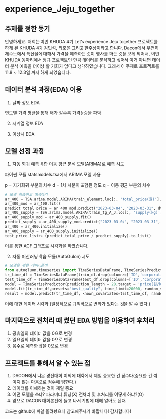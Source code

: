# experience_Jeju_together

## 주제를 정한 동기
안녕하세요. 저희는 이번 KHUDA 4기 Let's experience Jeju together 프로젝트를 하게 된 KHUDA 4기 김민석, 최호윤 그리고 한주상이라고 합니다.
Dacon에서 우연히 제주도에서 특산물에 대해서 가격을 예측하는 것이 행사를 하는 것을 보게 되어서, 이번 KHUDA 동아리에서 정규 프로젝트인 만큼 데이터를 분석하고 싶어서 이거 아니면 데이터 분석 예측을 더이상 할 기회가 없다고 생각하였습니다. 그래서 이 주제로 프로젝트를 11.8 ~ 12.3일 까지 하게 되었습니다.

## 데이터 분석 과정(EDA) 이용
1. 날짜 정보 EDA

연도별 가격 평균을 통해 해가 갈수록 가격상승을 파악

2. 시계열 정보 EDA

3. 이상치 EDA
## 모델 선정 과정

1. 자동 회귀 예측 통합 이동 평균 분석 모델(ARIMA)로 예측 시도

파이썬 모듈 statsmodels.tsa에서 ARIMA 모델 사용

p = 자기회귀 부분의 차수
d = 1차 차분이 포함된 정도
q = 이동 평균 부분의 차수

```python
# 모델 학습하고 예측하기
ar_400 = TSA.arima.model.ARIMA(train_element.loc[:, 'total_price(원)'], order=(3, 1, 3))
ar_400_mod = ar_400.fit()
predict_total_price = ar_400_mod.predict("2023-03-04", "2023-03-31", dynamic=True)
ar_400_supply = TSA.arima.model.ARIMA(train_tg_A_J.loc[:, 'supply(kg)'], order=(3, 1, 3))
ar_400_supply_mod = ar_400_supply.fit()
predict_supply = ar_400_supply_mod.predict("2023-03-04", "2023-03-31", dynamic=True)
ar_400 = ar_400.initialize()
ar_400_supply = ar_400_supply.initialize()
test_price_list+= (predict_total_price / predict_supply).to_list()
```
이를 통한 ACF 그래프로 시각화을 하였습니다.




2. 자동 머신러닝 학습 모듈(AutoGulon) 시도

```python
# 모델을 위한 데이터준비
from autogluon.timeseries import TimeSeriesDataFrame, TimeSeriesPredictor
tr_time_df = TimeSeriesDataFrame(train_df.drop(columns=['ID','corporation','location','item']))
test_time_df = TimeSeriesDataFrame(test_df.drop(columns=['ID','corporation','location', 'item']))
model = TimeSeriesPredictor(prediction_length = 28,target = 'price(원/kg)', known_covariates_names=["year", "month", "day", "weekday"], eval_metric='RMSE')
model.fit(tr_time_df,presets="best_quality", time_limit=20000, random_seed=42) # fitting
result = model.predict(tr_time_df, known_covariates=test_time_df, random_seed=42) # 예측(테스트 데이터를 이용)
```

이에 대한 데이터 시각화 (일정적으로 규칙적으로 변화가 있다는 것을 알 수 있다.)

## 마지막으로 전처리 때 썼던 EDA 방법을 이용하여 후처리

1. 공휴일의 데이터 값을 0으로 변경
2. 일요일의 데이터 값을 0으로 변경
3. 음수로 예측한 값을 0으로 변경


## 프로젝트를 통해서 알 수 있는 점

1. DACON에서 나온 경진대회 이외에 대회에서 제일 중요한 건 점수다(중요한 건 꺾이지 않는 마음으로 점수에 임한다.)
2. 데이터를 이해하는 것이 제일 중요
3. 어떤 모델을 쓰냐? 파라미터 튜닝(X) 전처리 및 후처리를 어떻게 하냐?(O)
4. 앞으로 DACON 대회본선에 들고 나서 기법에 대해 알아도 된다.

코드는 github에 파일 올려놨으니 참고해주시기 바랍니다! 감사합니다!




